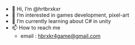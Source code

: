 - 👋 Hi, I’m @hrtbrxkxr
- 👀 I’m interested in games development, pixel-art
- 🌱 I’m currently learning about C# in unity
- 📫 How to reach me 
  - email : hbrxkr4game@gmail.com

<!---
hrtbrxkxr/hrtbrxkxr is a ✨ special ✨ repository because its `README.md` (this file) appears on your GitHub profile.
You can click the Preview link to take a look at your changes.
--->
